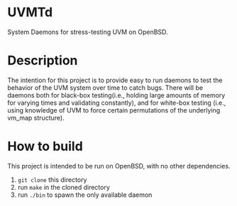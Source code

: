 # UVMTd
System Daemons for stress-testing UVM on OpenBSD. 

# Description
The intention for this project is to provide easy to run
daemons to test the behavior of the UVM system over time 
to catch bugs. There will be daemons both for black-box 
testing(i.e., holding large amounts of memory for varying
times and validating constantly), and for white-box testing
(i.e., using knowledge of UVM to force certain permutations
of the underlying vm_map structure).

# How to build
This project is intended to be run on OpenBSD, with
no other dependencies.
1. `git clone` this directory
2. run `make` in the cloned directory
3. run `./bin` to spawn the only available daemon
